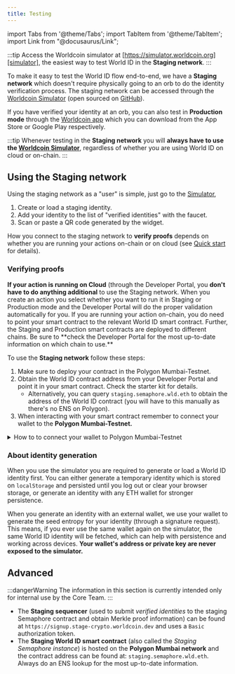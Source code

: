 ```yaml
---
title: Testing
---
```


import Tabs from '@theme/Tabs';
import TabItem from '@theme/TabItem';
import Link from "@docusaurus/Link";

:::tip
Access the Worldcoin simulator at [https://simulator.worldcoin.org][simulator], the easiest way to test World ID in the **Staging network**.
:::

To make it easy to test the World ID flow end-to-end, we have a **Staging network** which doesn't require physically going to an orb to do the identity verification process. The staging network can be accessed through the [Worldcoin Simulator][simulator] (open sourced on [GitHub](https://github.com/worldcoin/simulator)).

If you have verified your identity at an orb, you can also test in **Production mode** through the [Worldcoin app](https://worldcoin.org/download) which you can download from the App Store or Google Play respectively.

:::tip
Whenever testing in the **Staging network** you will **always have to use the [Worldcoin Simulator][simulator]**, regardless of whether you are using World ID on cloud or on-chain.
:::

## Using the Staging network

Using the staging network as a "user" is simple, just go to the [Simulator][simulator],

1. Create or load a staging identity.
2. Add your identity to the list of "verified identities" with the faucet.
3. Scan or paste a QR code generated by the widget.

How you connect to the staging network to **verify proofs** depends on whether you are running your actions on-chain or on cloud (see [Quick start](/docs/quick-start) for details).

### Verifying proofs

<Tabs>
  <TabItem value="cloud" label="☁️ Cloud actions">
   <b>If your action is running on Cloud</b> (through the <Link href="https://developer.worldcoin.org">Developer Portal</Link>, you <b>don't have to do anything additional</b> to use the Staging network. When you create an action you select whether you want to run it in Staging or Production mode and the Developer Portal will do the proper validation automatically for you.
  </TabItem>
  <TabItem value="on-chain" label="⛓ On-chain actions" default>
    If you are running your action on-chain, you do need to point your smart contract to the relevant World ID smart contract. Further, the Staging and Production smart contracts are deployed to different chains. Be sure to **check the Developer Portal for the most up-to-date information on which chain to use.**

To use the <b>Staging network</b> follow these steps:

   <ol>
      <li>Make sure to deploy your contract in the <Link href="https://docs.polygon.technology/docs/develop/network-details/network/">Polygon Mumbai-Testnet</Link>.</li>
      <li>Obtain the World ID contract address from your <Link href="https://developer.worldcoin.org">Developer Portal</Link> and point it in your smart contract. Check the <Link href="https://github.com/worldcoin/world-id-starter">starter kit</Link> for details.
      <ul><li>Alternatively, you can query <code>staging.semaphore.wld.eth</code> to obtain the address of the World ID contract (you will have to this manually as there's no ENS on Polygon).</li></ul></li>
      <li>When interacting with your smart contract remember to connect your wallet to the <b>Polygon Mumbai-Testnet.</b></li>
   </ol>

   <details>
      <summary>How to to connect your wallet to Polygon Mumbai-Testnet</summary>
      <div>
         To connect your wallet to the Polygon Mumbai-Testnet, we recommend using a
         <Link href="https://metamask.io">MetaMask</Link> wallet (either mobile or desktop) and configuring as follows (both
         mobile and desktop work fine):
         <ol>
            <li>Go to Settings -> Networks.</li>
            <li>Click on "Add network" and set the following parameters.
               <ul>
                  <li>Network Name: <b>Matic Mumbai</b></li>
                  <li>RPC URL: <code>https://rpc-mumbai.maticvigil.com</code> or <code>https://rpc-mumbai.matic.today</code> or <code>https://matic-mumbai.chainstacklabs.com</code></li>
                  <li>Chain ID: <code>80001</code></li>
                  <li>Symbol: <code>MATIC</code></li>
                  <li>Block explorer URL: <code>https://mumbai.polygonscan.com/</code></li>
               </ul>
            </li>
            <li>After adding your network and switching to it, copy the wallet address.</li>
            <li>Go to a Mumbai Faucet, for example <Link href="https://faucet.polygon.technology">https://faucet.polygon.technology</Link> and get some <code>MATIC</code> on your wallet.</li>
            <li>Done! You can now use the Staging network. To test an example, check out the <Link href="https://example.id.worldcoin.org">Mesha Airdrop</Link>.</li>
         </ol>
      </div>
   </details>

  </TabItem>
</Tabs>

### About identity generation

When you use the simulator you are required to generate or load a World ID identity first. You can either generate a temporary identity which is stored on `localStorage` and persisted until you log out or clear your browser storage, or generate an identity with any ETH wallet for stronger persistence.

When you generate an identity with an external wallet, we use your wallet to generate the seed entropy for your identity (through a signature request). This means, if you ever use the same wallet again on the simulator, the same World ID identity will be fetched, which can help with persistence and working across devices. **Your wallet's address or private key are never exposed to the simulator.**

## Advanced

:::dangerWarning
The information in this section is currently intended only for internal use by the Core Team.
:::

- The **Staging sequencer** (used to submit _verified identities_ to the staging Semaphore contract and obtain Merkle proof information) can be found at `https://signup.stage-crypto.worldcoin.dev` and uses a `Basic` authorization token.
- The **Staging World ID smart contract** (also called the _Staging Semaphore instance_) is hosted on the **Polygon Mumbai network** and the contract address can be found at: `staging.semaphore.wld.eth`. Always do an ENS lookup for the most up-to-date information.

[simulator]: https://simulator.worldcoin.org
